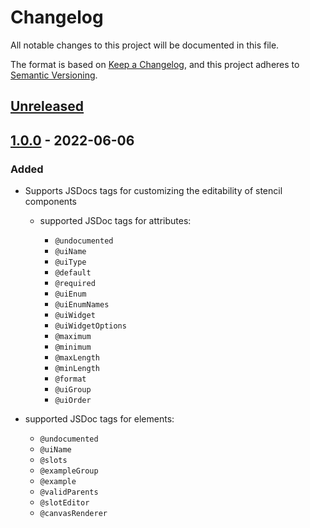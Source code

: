 # Changelog

All notable changes to this project will be documented in this file.

The format is based on [Keep a Changelog](https://keepachangelog.com/en/1.0.0/),
and this project adheres to [Semantic Versioning](https://semver.org/spec/v2.0.0.html).

## [Unreleased]

## [1.0.0] - 2022-06-06

### Added

- Supports JSDocs tags for customizing the editability of stencil components

  - supported JSDoc tags for attributes:

    - `@undocumented`
    - `@uiName`
    - `@uiType`
    - `@default`
    - `@required`
    - `@uiEnum`
    - `@uiEnumNames`
    - `@uiWidget`
    - `@uiWidgetOptions`
    - `@maximum`
    - `@minimum`
    - `@maxLength`
    - `@minLength`
    - `@format`
    - `@uiGroup`
    - `@uiOrder`

- supported JSDoc tags for elements:
  - `@undocumented`
  - `@uiName`
  - `@slots`
  - `@exampleGroup`
  - `@example`
  - `@validParents`
  - `@slotEditor`
  - `@canvasRenderer`

[unreleased]: https://github.com/saasquatch/raisins/compare/stencil-docs-target@1.0.0...HEAD
[1.0.0]: https://github.com/saasquatch/raisins/releases/tag/stencil-docs-target@1.0.0
